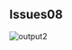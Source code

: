 ## Issues08

![output2](https://github.com/tckeat210/261474-stia1123-Interface/issues/1#issuecomment-626285069)
